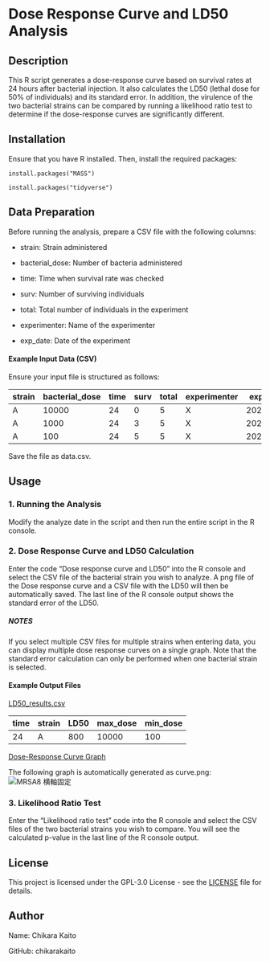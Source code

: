 
# Dose Response Curve and LD50 Analysis

## Description

This R script generates a dose-response curve based on survival rates at 24 hours after bacterial injection. It also calculates the LD50 (lethal dose for 50% of individuals) and its standard error. In addition, the virulence of the two bacterial strains can be compared by running a likelihood ratio test to determine if the dose-response curves are significantly different.



## Installation

Ensure that you have R installed. Then, install the required packages:

`install.packages("MASS")`

`install.packages("tidyverse")`



## Data Preparation

Before running the analysis, prepare a CSV file with the following columns:

  * strain: Strain administered
  
  * bacterial_dose: Number of bacteria administered
  
  * time: Time when survival rate was checked
  
  * surv: Number of surviving individuals
  
  * total: Total number of individuals in the experiment
  
  * experimenter: Name of the experimenter
  
  * exp_date: Date of the experiment


#### Example Input Data (CSV)
Ensure your input file is structured as follows:

| strain | bacterial_dose | time | surv | total | experimenter | exp_date |
|--------|----------------|------|------|-------|--------------|----------|
| A      | 10000          | 24   | 0    | 5     | X            | 20250306 |
| A      | 1000           | 24   | 3    | 5     | X            | 20250306 |
| A      | 100            | 24   | 5    | 5     | X            | 20250306 |

Save the file as data.csv.



## Usage

### 1. Running the Analysis

Modify the analyze date in the script and then run the entire script in the R console.

### 2. Dose Response Curve and LD50 Calculation

Enter the code “Dose response curve and LD50” into the R console and select the CSV file of the bacterial strain you wish to analyze.
A png file of the Dose response curve and a CSV file with the LD50 will then be automatically saved.
The last line of the R console output shows the standard error of the LD50.

##### NOTES
If you select multiple CSV files for multiple strains when entering data, you can display multiple dose response curves on a single graph. Note that the standard error calculation can only be performed when one bacterial strain is selected.


#### Example Output Files

<ins>LD50_results.csv</ins>

| time | strain | LD50 | max_dose | min_dose |
|------|--------|------|----------|----------|
| 24   | A      | 800  | 10000    | 100      |

<ins>Dose-Response Curve Graph</ins>

The following graph is automatically generated as curve.png:![MRSA8 横軸固定](https://github.com/user-attachments/assets/4da54f84-4c72-44c1-9ee5-73ef82a1bb1c)




### 3. Likelihood Ratio Test

Enter the “Likelihood ratio test” code into the R console and select the CSV files of the two bacterial strains you wish to compare.
You will see the calculated p-value in the last line of the R console output.



## License

This project is licensed under the GPL-3.0 License - see the [LICENSE](LICENSE) file for details.


## Author

Name: Chikara Kaito

GitHub: chikarakaito
